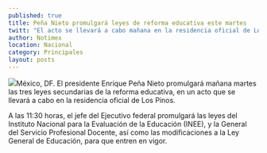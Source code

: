 ```yaml
---
published: true
title: Peña Nieto promulgará leyes de reforma educativa este martes
twitt: "El acto se llevará a cabo mañana en la residencia oficial de Los Pinos, a las 11:30 horas."
author: Notimex
location: Nacional
category: Principales
layout: posts
---
```


![](http://i.imgur.com/tDf7VRRm.jpg)México, DF. El presidente Enrique Peña Nieto promulgará mañana martes las tres leyes secundarias de la reforma educativa, en un acto que se llevará a cabo en la residencia oficial de Los Pinos.

A las 11:30 horas, el jefe del Ejecutivo federal promulgará las leyes del Instituto Nacional para la Evaluación de la Educación (INEE), y la General del Servicio Profesional Docente, así como las modificaciones a la Ley General de Educación, para que entren en vigor.
